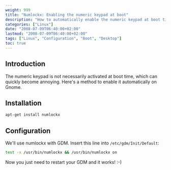 ```yaml
---
weight: 999
title: "Numlockx: Enabling the numeric keypad at boot"
description: "How to automatically enable the numeric keypad at boot time using numlockx on Linux systems."
categories: ["Linux"]
date: "2008-07-09T06:40:00+02:00"
lastmod: "2008-07-09T06:40:00+02:00"
tags: ["Linux", "Configuration", "Boot", "Desktop"]
toc: true
---
```


## Introduction

The numeric keypad is not necessarily activated at boot time, which can quickly become annoying. Here's a method to enable it automatically on Gnome.

## Installation

```bash
apt-get install numlockx
```

## Configuration

We'll use numlockx with GDM. Insert this line into `/etc/gdm/Init/Default`:

```bash
test -x /usr/bin/numlockx && /usr/bin/numlockx on
```

Now you just need to restart your GDM and it works! :-)
